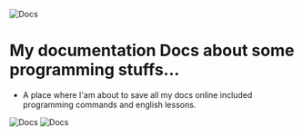 ![Docs](https://img.shields.io/badge/Roxy-docs-green)
# My documentation Docs about some programming stuffs...

- A place where I'am about to save all my docs online included programming commands and english lessons.

![Docs](https://img.shields.io/badge/programming-docs-orange)
![Docs](https://img.shields.io/badge/english-docs-yellow)
